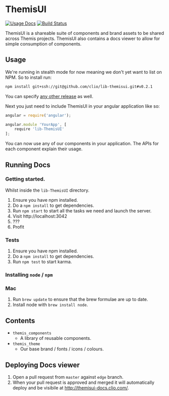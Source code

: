 # ThemisUI

[![Usage Docs](http://dabuttonfactory.com/button.png?t=Usage+Docs&f=Calibri&ts=15&tc=fff&tshs=1&tshc=444&w=110&h=18&c=3&bgt=gradient&bgc=69adf1&ebgc=4891dc&bs=1&bc=236ab4)](http://themisui-docs.clio.com/)
[![Build Status](https://travis-ci.org/clio/lib-themisui.svg)](https://travis-ci.org/clio/lib-themisui)

ThemisUI is a shareable suite of components and brand assets to be shared across Themis projects. ThemisUI also contains a docs viewer to allow for simple consumption of components.


## Usage

We're running in stealth mode for now meaning we don't yet want to list on NPM. So to install run:

```bash
npm install git+ssh://git@github.com/clio/lib-themisui.git#v0.2.1
```

You can specify [any other release](https://github.com/clio/lib-themisui/releases) as well.

Next you just need to include ThemisUI in your angular application like so:

```javascript
angular = require('angular');

angular.module 'YourApp', [
    require 'lib-ThemisUI'
];
```

You can now use any of our components in your application. The APIs for each component explain their usage.


## Running Docs

### Getting started.

Whilst inside the `lib-ThemisUI` directory.

1. Ensure you have npm installed.
2. Do a `npm install` to get dependencies.
3. Run `npm start` to start all the tasks we need and launch the server.
4. Visit http://localhost:3042
5. ???
6. Profit

### Tests

1. Ensure you have npm installed.
2. Do a `npm install` to get dependencies.
3. Run `npm test` to start karma.

### Installing `node` / `npm`

### Mac

1. Run `brew update` to ensure that the brew formulae are up to date.
2. Install node with `brew install node`.


## Contents

- `themis_components`
  - A library of reusable components.
- `themis_theme`
  - Our base brand / fonts / icons / colours.


## Deploying Docs viewer

1. Open a pull request from `master` against `edge` branch.
2. When your pull request is approved and merged it will automatically deploy and be visibile at http://themisui-docs.clio.com/.